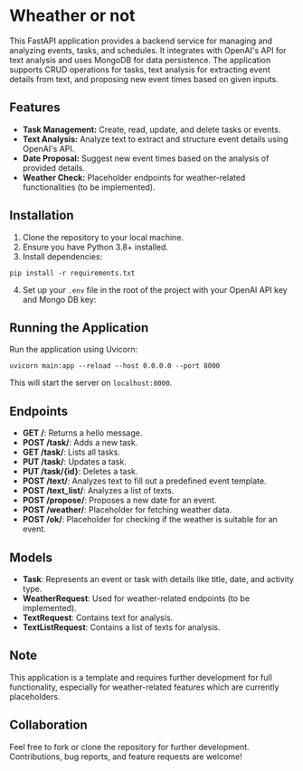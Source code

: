 # Wheather or not

This FastAPI application provides a backend service for managing and analyzing events, tasks, and schedules. It integrates with OpenAI's API for text analysis and uses MongoDB for data persistence. The application supports CRUD operations for tasks, text analysis for extracting event details from text, and proposing new event times based on given inputs.

## Features

- **Task Management:** Create, read, update, and delete tasks or events.
- **Text Analysis:** Analyze text to extract and structure event details using OpenAI's API.
- **Date Proposal:** Suggest new event times based on the analysis of provided details.
- **Weather Check:** Placeholder endpoints for weather-related functionalities (to be implemented).

## Installation

1. Clone the repository to your local machine.
2. Ensure you have Python 3.8+ installed.
3. Install dependencies:

```
pip install -r requirements.txt
```

4. Set up your `.env` file in the root of the project with your OpenAI API key and Mongo DB key:

## Running the Application

Run the application using Uvicorn:

```
uvicorn main:app --reload --host 0.0.0.0 --port 8000
```

This will start the server on `localhost:8000`.

## Endpoints

- **GET /**: Returns a hello message.
- **POST /task/**: Adds a new task.
- **GET /task/**: Lists all tasks.
- **PUT /task/**: Updates a task.
- **PUT /task/{id}**: Deletes a task.
- **POST /text/**: Analyzes text to fill out a predefined event template.
- **POST /text_list/**: Analyzes a list of texts.
- **POST /propose/**: Proposes a new date for an event.
- **POST /weather/**: Placeholder for fetching weather data.
- **POST /ok/**: Placeholder for checking if the weather is suitable for an event.

## Models

- **Task**: Represents an event or task with details like title, date, and activity type.
- **WeatherRequest**: Used for weather-related endpoints (to be implemented).
- **TextRequest**: Contains text for analysis.
- **TextListRequest**: Contains a list of texts for analysis.

## Note

This application is a template and requires further development for full functionality, especially for weather-related features which are currently placeholders.

## Collaboration

Feel free to fork or clone the repository for further development. Contributions, bug reports, and feature requests are welcome!
